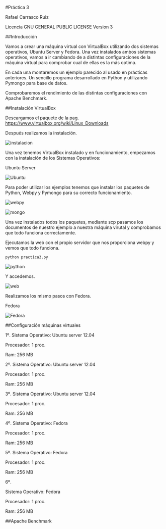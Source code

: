 #Práctica 3

Rafael Carrasco Ruiz

Licencia GNU GENERAL PUBLIC LICENSE Version 3 


##Introducción

Vamos a crear una máquina virtual con VirtualBox utilizando dos sistemas operativos, Ubuntu Server y Fedora. Una vez instalados ambos sistemas operativos, vamos a ir cambiando de a distintas configuraciones de la máquina virtual para comprobar cual de ellas es la más optima.

En cada una montaremos un ejemplo parecido al usado en prácticas anteriores. Un sencillo programa desarrollado en Python y utilizando Pymongo para base de datos.

Comprobaremos el rendimiento de las distintas configuraciones con Apache Benchmark.


##Instalación VirtualBox

Descargamos el paquete de la pag. https://www.virtualbox.org/wiki/Linux_Downloads

Después realizamos la instalación.

  ![instalacion](https://dl.dropbox.com/s/68p29yt0eux56w5/virtual.png)
  

Una vez tenemos VirtualBox instalado y en funcionamiento, empezamos con la instalación de los Sistemas Operativos:

  Ubuntu Server
  
  ![Ubuntu](https://dl.dropbox.com/s/f1gu5vsoave6hu5/instSOUb.png)
  

Para poder utilizar los ejemplos tenemos que instalar los paquetes de Python, Webpy y Pymongo para su correcto funcionamiento.
  
  ![webpy](https://dl.dropbox.com/s/1spebp2m8gesyb5/webpyUbu.png)
  
  ![mongo](https://dl.dropbox.com/s/mqkwapnsaf5kxq7/mongo.png)
  
Una vez instalados todos los paquetes, mediante scp pasamos los documentos de nuestro ejemplo a nuestra máquina virutal y comprobamos que todo funciona correctamente.

  Ejecutamos la web con el propio servidor que nos proporciona webpy y vemos que todo funciona.
  
  `python practica3.py`
  
  ![python](https://dl.dropbox.com/s/obdizkarwr6y3s3/correct.png)
  
  Y accedemos.
  
  ![web](https://dl.dropbox.com/s/au5b4jjizf42dvz/funciona.png?m=)
  

Realizamos los mismo pasos con Fedora.

Fedora
  
  ![Fedora]()

##Configuración máquinas virtuales

1º.
  Sistema Operativo: Ubuntu server 12.04

  Procesador: 1 proc.

  Ram: 256 MB
  
2º.
  Sistema Operativo: Ubuntu server 12.04

  Procesador: 1 proc.

  Ram: 256 MB

3º.
  Sistema Operativo: Ubuntu server 12.04

  Procesador: 1 proc.

  Ram: 256 MB

4º.
  Sistema Operativo: Fedora

  Procesador: 1 proc.

  Ram: 256 MB

5º.
  Sistema Operativo: Fedora

  Procesador: 1 proc.

  Ram: 256 MB

6º.
  
  Sistema Operativo: Fedora

  Procesador: 1 proc.

  Ram: 256 MB
  
##Apache Benchmark


